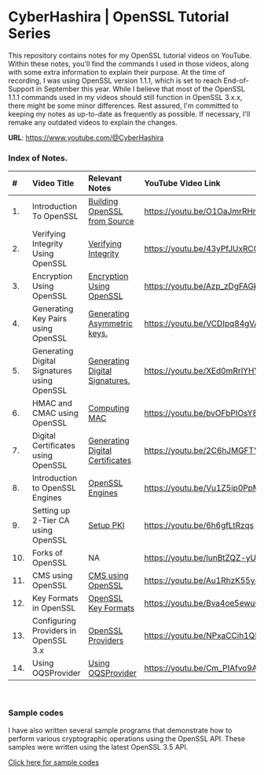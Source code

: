 # CyberHashira | OpenSSL Tutorial Series 

This repository contains notes for my OpenSSL tutorial videos on YouTube. Within these notes, you'll find the commands I used in those videos, along with some extra information to explain their purpose.
At the time of recording, I was using OpenSSL version 1.1.1, which is set to reach End-of-Support in September this year. While I believe that most of the OpenSSL 1.1.1 commands used in my videos should still function in OpenSSL 3.x.x, there might be some minor differences. Rest assured, I'm committed to keeping my notes as up-to-date as frequently as possible. If necessary, I'll remake any outdated videos to explain the changes.

**URL**: https://www.youtube.com/@CyberHashira


### Index of Notes.

| # | Video Title | Relevant Notes | YouTube Video Link
| :--- | :--- | :--- | :--- |
| 1. | Introduction To OpenSSL | [Building OpenSSL from Source](building_openssl_from_source.md) | https://youtu.be/O1OaJmrRHrw |
| 2. | Verifying Integrity Using OpenSSL | [Verifying Integrity](verifying_integrity.md) | https://youtu.be/43yPfJUxRCQ |
| 3. | Encryption Using OpenSSL | [Encryption Using OpenSSL](encryption_using_openssl.md) | https://youtu.be/Azp_zDgFAGk |
| 4. | Generating Key Pairs using OpenSSL | [Generating Asymmetric keys.](generating_asymmetric_keys.md) | https://youtu.be/VCDIpq84gVA |
| 5. | Generating Digital Signatures using OpenSSL | [Generating Digital Signatures.](generating_digital_signatures.md) | https://youtu.be/XEd0mRrlYHY |
| 6. | HMAC and CMAC using OpenSSL | [Computing MAC](compute_mac.md) | https://youtu.be/bvOFbPIOsY8 |
| 7. | Digital Certificates using OpenSSL  | [Generating Digital Certificates](digital_certificate_using_openssl.md) | https://youtu.be/2C6hJMGFTYk |
| 8. | Introduction to OpenSSL Engines | [OpenSSL Engines](openssl_engines.md) | https://youtu.be/Vu1Z5ip0PpM |
| 9. | Setting up 2-Tier CA using OpenSSL | [Setup PKI](setup_two_tier_pki_using_openssl.md) | https://youtu.be/6h6gfLtRzqs |
| 10. | Forks of OpenSSL | NA | https://youtu.be/IunBtZQZ-yU |
| 11. | CMS using OpenSSL | [CMS using OpenSSL](openssl_cms.md) | https://youtu.be/Au1RhzK55y4 |
| 12. | Key Formats in OpenSSL | [OpenSSL Key Formats](openssl_key_format.md) | https://youtu.be/Bva4oe5ewuQ |
| 13. | Configuring Providers in OpenSSL 3.x | [OpenSSL Providers](configuring_providers.md) | https://youtu.be/NPxaCCih1QI |
| 14. | Using OQSProvider | [Using OQSProvider](using_oqsprovider_using_openssl.md) | https://youtu.be/Cm_PIAfvo9A |

<BR>

### Sample codes

I have also written several sample programs that demonstrate how to perform various cryptographic operations using the OpenSSL API. These samples were written using the latest OpenSSL 3.5 API.

[Click here for sample codes](sample_codes)
